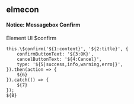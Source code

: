 ## elmecon
#### Notice: Messagebox Confirm
Element UI $confirm
```
this.\$confirm('${1:content}', '${2:title}', {
	confirmButtonText: '${3:OK}',
	cancelButtonText: '${4:Cancel}',
	type: '${5|success,info,warning,erro|}',
}).then(action => {
	${6}
}).catch(() => {
	${7}
});
${8}
```